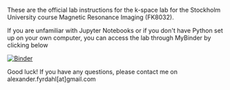 These are the official lab instructions for the k-space lab for the Stockholm University course Magnetic Resonance Imaging (FK8032). 

If you are unfamiliar with Jupyter Notebooks or if you don't have Python set up on your own computer, you can access the lab through MyBinder by clicking below

[![Binder](https://mybinder.org/badge_logo.svg)](https://mybinder.org/v2/gh/fyrdahl/kspace-lab/master?filepath=kspacelab.ipynb)

Good luck! If you have any questions, please contact me on alexander.fyrdahl[at]gmail.com
